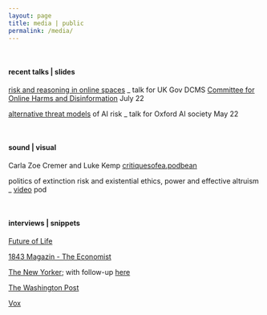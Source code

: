 ```yaml
---
layout: page
title: media | public
permalink: /media/
---
```


&nbsp;

#### recent talks | slides 

[risk and reasoning in online spaces](/assets/DCMS_online_harms_talk_cremer_July_2022.pdf) _ talk for UK Gov DCMS [Committee for Online Harms and Disinformation](https://committees.parliament.uk/work/232/online-harms-and-disinformation/) July 22

[alternative threat models](/assets/ox_ai_soc_cremer_may_5_22.pdf) of AI risk _ talk for Oxford AI society May 22

&nbsp;

#### sound | visual

Carla Zoe Cremer and Luke Kemp [critiquesofea.podbean](https://critiquesofea.podbean.com/e/democratizing-risk-and-ea-with-carla-zoe-cremer-and-luke-kemp/)

politics of extinction risk and existential ethics, power and effective altruism _ [video](https://youtu.be/vL1LmW_FJkI) pod

&nbsp;

#### interviews | snippets 

[Future of Life](https://futureoflife.org/person/carla-zoe-cremer/)
 
[1843 Magazin - The Economist](https://www.economist.com/1843/2022/11/15/the-good-delusion-has-effective-altruism-broken-bad)

[The New Yorker](https://www.newyorker.com/magazine/2022/08/15/the-reluctant-prophet-of-effective-altruism); with follow-up [here](https://www.newyorker.com/news/annals-of-inquiry/sam-bankman-fried-effective-altruism-and-the-question-of-complicity)

[The Washington Post](https://www.washingtonpost.com/technology/2022/11/17/effective-altruism-sam-bankman-fried-ftx-crypto/)
  
[Vox](https://www.vox.com/future-perfect/23298870/effective-altruism-longtermism-will-macaskill-future)
